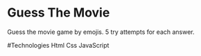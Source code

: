 # Guess The Movie
Guess the movie game by emojis. 5 try attempts for each answer.

#Technologies
Html
Css
JavaScript


